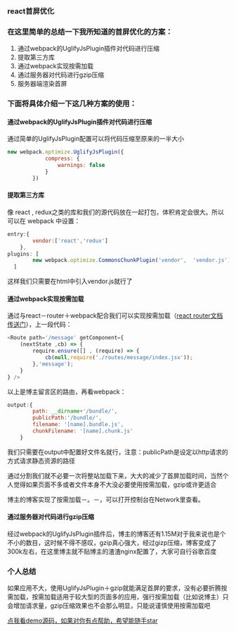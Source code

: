### react首屏优化
### 在这里简单的总结一下我所知道的首屏优化的方案：

1. 通过webpack的UglifyJsPlugin插件对代码进行压缩
2. 提取第三方库
2. 通过webpack实现按需加载
3. 通过服务器对代码进行gzip压缩
4. 服务器端渲染首屏

### 下面将具体介绍一下这几种方案的使用：
#### 通过webpack的UglifyJsPlugin插件对代码进行压缩
通过简单的UglifyJsPlugin配置可以将代码压缩至原来的一半大小

```js
new webpack.optimize.UglifyJsPlugin({
            compress: {
                warnings: false
            }
        })
```
#### 提取第三方库
像 react , redux之类的库和我们的源代码放在一起打包，体积肯定会很大。所以可以在 webpack 中设置：

```js
entry:{
        vendor:['react','redux']
    },
plugins: [
        new webpack.optimize.CommonsChunkPlugin('vendor',  'vendor.js')
  ]
```
这样我们只需要在html中引入vendor.js就行了

#### 通过webpack实现按需加载
通过与react－router＋webpack配合我们可以实现按需加载（[react router文档传送门](http://react-guide.github.io/react-router-cn/docs/guides/advanced/DynamicRouting.html)），上一段代码：

```js
<Route path='/message' getComponent={
    (nextState ,cb) => {
        require.ensure([] , (require) => {
            cb(null,require('./routes/message/index.jsx'));
        },'message');
    }
} />
```
以上是博主留言区的路由，再看webpack：

```js
output:{
        path: __dirname+'/bundle/',
        publicPath:'/bundle/',
        filename: '[name].bundle.js',
        chunkFilename: '[name].chunk.js'
    }
```
我们只需要在output中配置好文件名就行，注意：publicPath是设定以http请求的方式请求静态资源的路径

通过分割我们就不必要一次将整站加载下来，大大的减少了首屏加载时间，当然个人觉得如果页面不多或者文件本身不大没必要使用按需加载，gzip或许更适合

博主的博客实现了按需加载－。－，可以打开控制台在Network里查看。
#### 通过服务器对代码进行gzip压缩
经过webpack的UglifyJsPlugin插件后，博主的博客还有1.15M对于我来说也是个不小的数目，这时候不得不感叹，gzip真心强大，经过gizp压缩，博客变成了300k左右，在这里博主就不贴博主的渣渣nginx配置了，大家可自行谷歌百度

### 个人总结
如果应用不大，使用UglifyJsPlugin＋gzip就能满足首屏的要求，没有必要折腾按需加载，按需加载适用于较大型的页面多的应用，强行按需加载（比如说博主）只会增加请求量，gzip压缩效果也不会那么明显，只能说谨慎使用按需加载吧

[点我看demo源码，如果对你有点帮助，希望能随手star](https://github.com/redsx)

